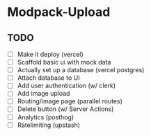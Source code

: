 # Modpack-Upload

## TODO

- [ ] Make it deploy (vercel)
- [ ] Scaffold basic ui with mock data
- [ ] Actually set up a database (vercel postgres)
- [ ] Attach database to UI
- [ ] Add user authentication (w/ clerk)
- [ ] Add image upload
- [ ] Routing/image page (parallel routes)
- [ ] Delete button (w/ Server Actions)
- [ ] Analytics (posthog)
- [ ] Ratelimiting (upstash)